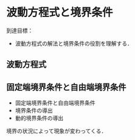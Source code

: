 # 波動方程式と境界条件

到達目標：
- 波動方程式の解法と境界条件の役割を理解する．

## 波動方程式

## 固定端境界条件と自由端境界条件

- 固定端境界条件と自由端境界条件
- 境界条件の導出
- 動的境界条件の導出

境界の状況によって現象が変わってくる．
